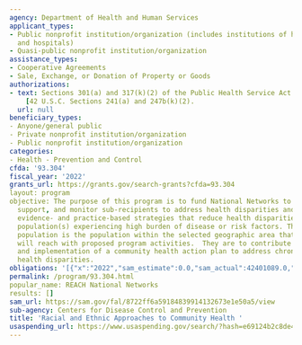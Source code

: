 ```yaml
---
agency: Department of Health and Human Services
applicant_types:
- Public nonprofit institution/organization (includes institutions of higher education
  and hospitals)
- Quasi-public nonprofit institution/organization
assistance_types:
- Cooperative Agreements
- Sale, Exchange, or Donation of Property or Goods
authorizations:
- text: Sections 301(a) and 317(k)(2) of the Public Health Service Act (as amended)
    [42 U.S.C. Sections 241(a) and 247b(k)(2).
  url: null
beneficiary_types:
- Anyone/general public
- Private nonprofit institution/organization
- Public nonprofit institution/organization
categories:
- Health - Prevention and Control
cfda: '93.304'
fiscal_year: '2022'
grants_url: https://grants.gov/search-grants?cfda=93.304
layout: program
objective: The purpose of this program is to fund National Networks to fund, manage,
  support, and monitor sub-recipients to address health disparities and implement
  evidence- and practice-based strategies that reduce health disparities for intervention
  population(s) experiencing high burden of disease or risk factors. The intervention
  population is the population within the selected geographic area that applicants
  will reach with proposed program activities.  They are to contribute to the development
  and implementation of a community health action plan to address chronic disease
  health disparities.
obligations: '[{"x":"2022","sam_estimate":0.0,"sam_actual":42401089.0,"usa_spending_actual":-0.73},{"x":"2023","sam_estimate":44000000.0,"sam_actual":0.0,"usa_spending_actual":37268636.0},{"x":"2024","sam_estimate":44000000.0,"sam_actual":0.0,"usa_spending_actual":43947703.0}]'
permalink: /program/93.304.html
popular_name: REACH National Networks
results: []
sam_url: https://sam.gov/fal/8722ff6a59184839914132673e1e50a5/view
sub-agency: Centers for Disease Control and Prevention
title: 'Racial and Ethnic Approaches to Community Health '
usaspending_url: https://www.usaspending.gov/search/?hash=e69124b2c8de404cb39b8ca3e10e2da4
---
```

